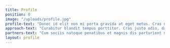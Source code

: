 ```yaml
---
title: Profile
position: 0
image: "/uploads/profile.jpg"
profile-text: "Donec id elit non mi porta gravida at eget metus. Cras mattis consectetur purus sit amet fermentum. Integer posuere erat a ante venenatis dapibus posuere velit aliquet. Maecenas sed diam eget risus varius blandit sit amet non magna. Etiam porta sem malesuada magna mollis euismod. Donec sed odio dui. Duis mollis, est non commodo luctus, nisi erat porttitor ligula, eget lacinia odio sem nec elit. Lorem ipsum dolor sit amet, consectetur adipiscing elit. Maecenas sed diam eget risus varius blandit sit amet non magna. Etiam porta sem malesuada magna mollis euismod. Nulla vitae elit libero, a pharetra augue. Nullam quis risus eget urna mollis ornare vel eu leo. Nulla vitae elit libero, a pharetra augue. Morbi leo risus, porta ac consectetur ac, vestibulum at eros. Donec id elit non mi porta gravida at eget metus. Donec id elit non mi porta gravida at eget metus. Aenean lacinia bibendum nulla sed consectetur. Integer posuere erat a ante venenatis dapibus posuere velit aliquet. Vivamus sagittis lacus vel augue laoreet rutrum faucibus dolor auctor."
approach-text: "Curabitur blandit tempus porttitor. Cras justo odio, dapibus ac facilisis in, egestas eget quam. Donec sed odio dui. Sed posuere consectetur est at lobortis. Sed posuere consectetur est at lobortis. Vivamus sagittis lacus vel augue laoreet rutrum faucibus dolor auctor. Aenean lacinia bibendum nulla sed consectetur."
partners-text: "Cum sociis natoque penatibus et magnis dis parturient montes, nascetur ridiculus mus. Vestibulum id ligula porta felis euismod semper. Cum sociis natoque penatibus et magnis dis parturient montes, nascetur ridiculus mus. Nullam quis risus eget urna mollis ornare vel eu leo."
layout: profile
---
```


